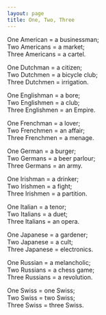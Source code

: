 ```yaml
---
layout: page
title: One, Two, Three
---
```


One American = a businessman;<br>
Two Americans = a market;<br>
Three Americans = a cartel. 

One Dutchman = a citizen;<br>
Two Dutchmen = a bicycle club;<br>
Three Dutchmen = irrigation.

One Englishman = a bore;<br>
Two Englishmen = a club;<br>
Three Englishmen = an Empire.

One Frenchman = a lover;<br>
Two Frenchmen = an affair;<br>
Three Frenchmen = a menage.

One German = a burger;<br>
Two Germans = a beer parlour;<br>
Three Germans = an army.

One Irishman = a drinker;<br>
Two Irishmen = a fight;<br>
Three Irishmen = a partition.

One Italian = a tenor;<br>
Two Italians = a duet;<br>
Three Italians = an opera.

One Japanese = a gardener;<br>
Two Japanese = a cult;<br>
Three Japanese = electronics.

One Russian = a melancholic;<br>
Two Russians = a chess game;<br>
Three Russians = a revolution.

One Swiss = one Swiss;<br>
Two Swiss = two Swiss;<br>
Three Swiss = three Swiss.

